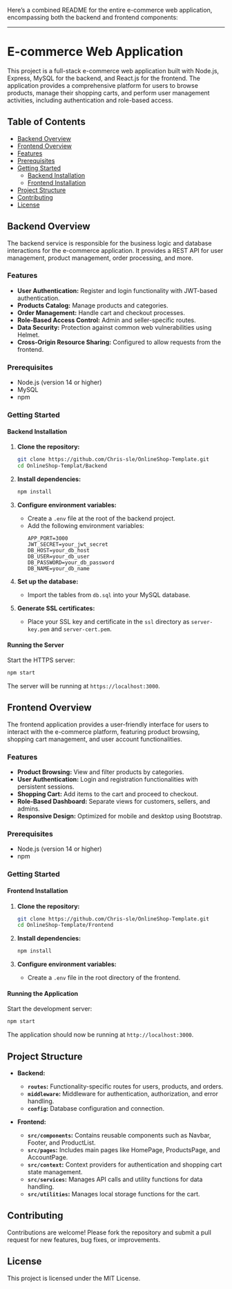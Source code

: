Here’s a combined README for the entire e-commerce web application, encompassing both the backend and frontend components:

---

# E-commerce Web Application

This project is a full-stack e-commerce web application built with Node.js, Express, MySQL for the backend, and React.js for the frontend. The application provides a comprehensive platform for users to browse products, manage their shopping carts, and perform user management activities, including authentication and role-based access.

## Table of Contents

- [Backend Overview](#backend-overview)
- [Frontend Overview](#frontend-overview)
- [Features](#features)
- [Prerequisites](#prerequisites)
- [Getting Started](#getting-started)
  - [Backend Installation](#backend-installation)
  - [Frontend Installation](#frontend-installation)
- [Project Structure](#project-structure)
- [Contributing](#contributing)
- [License](#license)

## Backend Overview

The backend service is responsible for the business logic and database interactions for the e-commerce application. It provides a REST API for user management, product management, order processing, and more.

### Features

- **User Authentication:** Register and login functionality with JWT-based authentication.
- **Products Catalog:** Manage products and categories.
- **Order Management:** Handle cart and checkout processes.
- **Role-Based Access Control:** Admin and seller-specific routes.
- **Data Security:** Protection against common web vulnerabilities using Helmet.
- **Cross-Origin Resource Sharing:** Configured to allow requests from the frontend.

### Prerequisites

- Node.js (version 14 or higher)
- MySQL
- npm

### Getting Started

#### Backend Installation

1. **Clone the repository:**
   ```bash
   git clone https://github.com/Chris-sle/OnlineShop-Template.git
   cd OnlineShop-Templat/Backend
   ```

2. **Install dependencies:**
   ```bash
   npm install
   ```

3. **Configure environment variables:**
   - Create a `.env` file at the root of the backend project.
   - Add the following environment variables:
     ```
     APP_PORT=3000
     JWT_SECRET=your_jwt_secret
     DB_HOST=your_db_host
     DB_USER=your_db_user
     DB_PASSWORD=your_db_password
     DB_NAME=your_db_name
     ```

4. **Set up the database:**
   - Import the tables from `db.sql` into your MySQL database.

5. **Generate SSL certificates:**
   - Place your SSL key and certificate in the `ssl` directory as `server-key.pem` and `server-cert.pem`.

#### Running the Server

Start the HTTPS server:

```bash
npm start
```

The server will be running at `https://localhost:3000`.

## Frontend Overview

The frontend application provides a user-friendly interface for users to interact with the e-commerce platform, featuring product browsing, shopping cart management, and user account functionalities.

### Features

- **Product Browsing:** View and filter products by categories.
- **User Authentication:** Login and registration functionalities with persistent sessions.
- **Shopping Cart:** Add items to the cart and proceed to checkout.
- **Role-Based Dashboard:** Separate views for customers, sellers, and admins.
- **Responsive Design:** Optimized for mobile and desktop using Bootstrap.

### Prerequisites

- Node.js (version 14 or higher)
- npm

### Getting Started

#### Frontend Installation

1. **Clone the repository:**
   ```bash
   git clone https://github.com/Chris-sle/OnlineShop-Template.git
   cd OnlineShop-Template/Frontend
   ```

2. **Install dependencies:**
   ```bash
   npm install
   ```

3. **Configure environment variables:**
   - Create a `.env` file in the root directory of the frontend.

#### Running the Application

Start the development server:

```bash
npm start
```

The application should now be running at `http://localhost:3000`.

## Project Structure

- **Backend:**
  - **`routes`:** Functionality-specific routes for users, products, and orders.
  - **`middleware`:** Middleware for authentication, authorization, and error handling.
  - **`config`:** Database configuration and connection.
  
- **Frontend:**
  - **`src/components`:** Contains reusable components such as Navbar, Footer, and ProductList.
  - **`src/pages`:** Includes main pages like HomePage, ProductsPage, and AccountPage.
  - **`src/context`:** Context providers for authentication and shopping cart state management.
  - **`src/services`:** Manages API calls and utility functions for data handling.
  - **`src/utilities`:** Manages local storage functions for the cart.

## Contributing

Contributions are welcome! Please fork the repository and submit a pull request for new features, bug fixes, or improvements.

## License

This project is licensed under the MIT License.